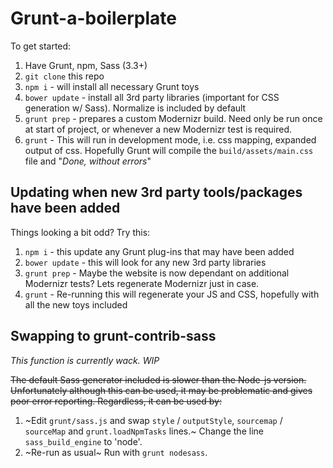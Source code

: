 # Grunt-a-boilerplate

To get started:

1. Have Grunt, npm, Sass (3.3+)
2. `git clone` this repo
3. `npm i` - will install all necessary Grunt toys
4. `bower update` - install all 3rd party libraries (important for CSS generation w/ Sass). Normalize is included by default
5. `grunt prep` - prepares a custom Modernizr build. Need only be run once at start of project, or whenever a new Modernizr test is required.
6. `grunt` - This will run in development mode, i.e. css mapping, expanded output of css. Hopefully Grunt will compile the `build/assets/main.css` file and "*Done, without errors*" 


## Updating when new 3rd party tools/packages have been added

Things looking a bit odd? Try this:

1. `npm i` - this update any Grunt plug-ins that may have been added
2. `bower update` - this will look for any new 3rd party libraries
3. `grunt prep` - Maybe the website is now dependant on additional Modernizr tests? Lets regenerate Modernizr just in case.
4. `grunt` - Re-running this will regenerate your JS and CSS, hopefully with all the new toys included

## Swapping to grunt-contrib-sass

*This function is currently wack. WIP*

~~The default Sass generator included is slower than the Node-js version. Unfortunately although this can be used, it may be problematic and gives poor error reporting. Regardless, it can be used by:~~

1. ~Edit `grunt/sass.js` and swap `style` / `outputStyle`, `sourcemap` / `sourceMap` and `grunt.loadNpmTasks` lines.~ Change the line `sass_build_engine` to 'node'.
2. ~Re-run as usual~ Run with `grunt nodesass`.